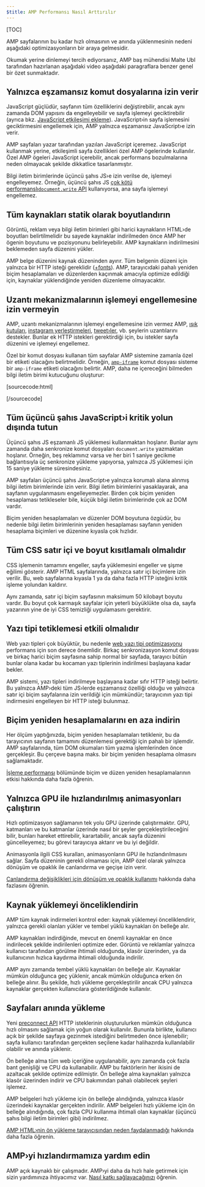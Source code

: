 ```yaml
---
$title: AMP Performansı Nasıl Arttırılır
---
```

[TOC]

AMP sayfalarının bu kadar hızlı olmasının ve anında yüklenmesinin nedeni aşağıdaki optimizasyonların bir araya gelmesidir.

Okumak yerine dinlemeyi tercih ediyorsanız, AMP baş mühendisi Malte Ubl tarafından hazırlanan aşağıdaki video aşağıdaki paragraflara benzer genel bir özet sunmaktadır.

<amp-youtube
    data-videoid="hVRkG1CQScA"
    layout="responsive"
    width="480" height="270">
</amp-youtube>

## Yalnızca eşzamansız komut dosyalarına izin verir

JavaScript güçlüdür,
sayfanın tüm özelliklerini değiştirebilir,
ancak aynı zamanda DOM yapısını da engelleyebilir ve sayfa işlemeyi geciktirebilir
(ayrıca bkz. [JavaScript etkileşimi ekleme](https://developers.google.com/web/fundamentals/performance/critical-rendering-path/adding-interactivity-with-javascript)).
JavaScript›in sayfa işlemesini geciktirmesini engellemek için,
AMP yalnızca eşzamansız JavaScript›e izin verir.

AMP sayfaları yazar tarafından yazılan JavaScript içeremez.
JavaScript kullanmak yerine,
etkileşimli sayfa özellikleri özel AMP ögelerinde kullanılır.
Özel AMP ögeleri JavaScript içerebilir,
ancak performans bozulmalarına neden olmayacak şekilde dikkatlice tasarlanmıştır.

Bilgi iletim birimlerinde üçüncü şahıs JS›e izin verilse de,
işlemeyi engelleyemez.
Örneğin, üçüncü şahıs JS
[çok kötü performanslı`document.write` API](http://www.stevesouders.com/blog/2012/04/10/dont-docwrite-scripts/) kullanıyorsa,
ana sayfa işlemeyi engellemez.

## Tüm kaynakları statik olarak boyutlandırın

Görüntü, reklam veya bilgi iletim birimleri gibi harici kaynakların HTML›de boyutları belirtilmelidir
bu sayede kaynaklar indirilmeden önce AMP her ögenin boyutunu ve pozisyonunu belirleyebilir.
AMP kaynakların indirilmesini beklemeden sayfa düzenini yükler.

AMP belge düzenini kaynak düzeninden ayırır.
Tüm belgenin düzeni için yalnızca bir HTTP isteği gereklidir
([+fonts](#font-triggering-must-be-efficient)).
AMP, tarayıcıdaki pahalı yeniden biçim hesaplamaları ve düzenlerden kaçınmak amacıyla optimize edildiği için,
kaynaklar yüklendiğinde yeniden düzenleme olmayacaktır.

## Uzantı mekanizmalarının işlemeyi engellemesine izin vermeyin

AMP, uzantı mekanizmalarının işlemeyi engellemesine izin vermez
AMP,
[ışık kutuları](/docs/reference/extended/amp-lightbox.html),
[instagram yerleştirmeleri](/docs/reference/extended/amp-instagram.html),
[tweet›ler](/docs/reference/extended/amp-twitter.html), vb. şeylerin uzantılarını destekler.
Bunlar ek HTTP istekleri gerektirdiği için,
bu istekler sayfa düzenini ve işlemeyi engellemez.

Özel bir komut dosyası kullanan tüm sayfalar AMP sistemine
zamanla özel bir etiketi olacağını belirtmelidir.
Örneğin, [`amp-iframe`](/docs/reference/extended/amp-iframe.html)
komut dosyası sisteme bir `amp-iframe` etiketi olacağını belirtir.
AMP, daha ne içereceğini bilmeden bilgi iletim birimi kutucuğunu oluşturur:

[sourcecode:html]
<script async custom-element="amp-iframe" src="https://cdn.ampproject.org/v0/amp-youtube-0.1.js"></script>
[/sourcecode]

## Tüm üçüncü şahıs JavaScript›i kritik yolun dışında tutun

Üçüncü şahıs JS eşzamanlı JS yüklemesi kullanmaktan hoşlanır.
Bunlar aynı zamanda daha senkronize komut dosyaları `document.write` yazmaktan hoşlanır.
Örneğin, beş reklamınız varsa ve her biri
1 saniye gecikme bağlantısıyla üç senkronize yükleme yapıyorsa,
yalnızca JS yüklemesi için 15 saniye yükleme süresindesiniz.

AMP sayfaları üçüncü şahıs JavaScript›e yalnızca korumalı alana alınmış bilgi iletim birimlerinde izin verir.
Bilgi iletim birimlerini yasaklayarak, ana sayfanın uygulanmasını engelleyemezler.
Birden çok biçim yeniden hesaplaması tetikleseler bile,
küçük bilgi iletim birimlerinde çok az DOM vardır.

Biçim yeniden hesaplamaları ve düzenler DOM boyutuna özgüdür,
bu nedenle bilgi iletim birimlerinin yeniden hesaplaması
sayfanın yeniden hesaplama biçimleri ve düzenine kıyasla çok hızlıdır.

## Tüm CSS satır içi ve boyut kısıtlamalı olmalıdır

CSS işlemenin tamamını engeller, sayfa yüklemesini engeller ve şişme eğilimi gösterir.
AMP HTML sayfalarında, yalnızca satır içi biçimlere izin verilir.
Bu, web sayfalarına kıyasla
1 ya da daha fazla HTTP isteğini kritik işleme yolundan kaldırır.

Aynı zamanda, satır içi biçim sayfasının maksimum 50 kilobayt boyutu vardır.
Bu boyut çok karmaşık sayfalar için yeterli büyüklükte olsa da,
sayfa yazarının yine de iyi CSS temizliği uygulamasını gerektirir.

## Yazı tipi tetiklemesi etkili olmalıdır

Web yazı tipleri çok büyüktür, bu nedenle
[web yazı tipi optimizasyonu](https://developers.google.com/web/fundamentals/performance/optimizing-content-efficiency/webfont-optimization)
performans için son derece önemlidir.
Birkaç senkronizasyon komut dosyası ve birkaç harici biçim sayfasına sahip normal bir sayfada,
tarayıcı bütün bunlar olana kadar bu kocaman yazı tiplerinin indirilmesi başlayana kadar bekler.

AMP sistemi, yazı tipleri indirilmeye başlayana kadar sıfır HTTP isteği belirtir.
Bu yalnızca AMP›deki tüm JS›lerde eşzamansız özelliği olduğu
ve yalnızca satır içi biçim sayfalarına izin verildiği için mümkündür;
tarayıcının yazı tipi indirmesini engelleyen bir HTTP isteği bulunmaz.

## Biçim yeniden hesaplamalarını en aza indirin

Her ölçüm yaptığınızda, biçim yeniden hesaplamaları tetiklenir, bu da tarayıcının sayfanın
tamamını düzenlemesi gerektiği için pahalı bir işlemdir.
AMP sayfalarında, tüm DOM okumaları tüm yazma işlemlerinden önce gerçekleşir.
Bu çerçeve başına maks. bir biçim yeniden hesaplama olmasını sağlamaktadır.


[İşleme performansı](https://developers.google.com/web/fundamentals/performance/rendering/) bölümünde biçim ve düzen yeniden hesaplamalarının etkisi hakkında daha fazla öğrenin.

## Yalnızca GPU ile hızlandırılmış animasyonları çalıştırın

Hızlı optimizasyon sağlamanın tek yolu GPU üzerinde çalıştırmaktır.
GPU, katmanları ve bu katmanlar üzerinde nasıl bir şeyler gerçekleştirileceğini bilir,
bunları hareket ettirebilir, karartabilir, ancak sayfa düzenini güncelleyemez;
bu görevi tarayıcıya aktarır ve bu iyi değildir.

Animasyonla ilgili CSS kuralları, animasyonların GPU ile hızlandırılmasını sağlar.
Sayfa düzeninin gerekli olmaması için, AMP özel olarak yalnızca dönüşüm ve opaklık
ile canlandırma ve geçişe izin verir.

[Canlandırma değişiklikleri için dönüşüm ve opaklık kullanımı](https://developers.google.com/web/fundamentals/performance/rendering/stick-to-compositor-only-properties-and-manage-layer-count) hakkında daha fazlasını öğrenin.

## Kaynak yüklemeyi önceliklendirin

AMP tüm kaynak indirmeleri kontrol eder: kaynak yüklemeyi önceliklendirir,
yalnızca gerekli olanları yükler ve tembel yüklü kaynakları ön belleğe alır.

AMP kaynakları indirdiğinde, mevcut en önemli kaynaklar en önce indirilecek
şekilde indirilenleri optimize eder.
Görüntü ve reklamlar yalnızca kullanıcı tarafından görülme ihtimali olduğunda,
klasör üzerinden, ya da kullanıcının hızlıca kaydırma ihtimali olduğunda indirilir.

AMP aynı zamanda tembel yüklü kaynakları ön belleğe alır.
Kaynaklar mümkün olduğunca geç yüklenir, ancak mümkün olduğunca erken ön belleğe alınır.
Bu şekilde, hızlı yükleme gerçekleştirilir ancak CPU yalnızca
kaynaklar gerçekten kullanıcılara gösterildiğinde kullanılır.

## Sayfaları anında yükleme

Yeni [preconnect API](http://www.w3.org/TR/resource-hints/#dfn-preconnect)
HTTP isteklerinin oluşturulurken mümkün olduğunca hızlı olmasını sağlamak için yoğun olarak kullanılır.
Bununla birlikte,
kullanıcı açık bir şekilde sayfaya gezinmek istediğini belirtmeden önce işlenebilir;
sayfa kullanıcı tarafından gerçekten seçilene kadar halihazırda kullanılabilir olabilir
ve anında yüklenir.

Ön belleğe alma tüm web içeriğine uygulanabilir,
aynı zamanda çok fazla bant genişliği ve CPU da kullanabilir. AMP bu faktörlerin her ikisini de azaltacak şekilde optimize edilmiştir. Ön belleğe alma kaynakları yalnızca klasör üzerinden indirir
ve CPU bakımından pahalı olabilecek şeyleri işlemez.

AMP belgeleri hızlı yükleme için ön belleğe alındığında,
yalnızca klasör üzerindeki kaynaklar gerçekten indirilir.
AMP belgeleri hızlı yükleme için ön belleğe alındığında,
çok fazla CPU kullanma ihtimali olan kaynaklar (üçüncü şahıs bilgi iletim birimleri gibi) indirilmez.


[AMP HTML›nin ön yükleme tarayıcısından neden faydalanmadığı](https://medium.com/@cramforce/why-amp-html-does-not-take-full-advantage-of-the-preload-scanner-7e7f788aa94e) hakkında daha fazla öğrenin.

## AMP›yi hızlandırmamıza yardım edin
AMP açık kaynaklı bir çalışmadır.
AMP›yi daha da hızlı hale getirmek için sizin yardımınıza ihtiyacımız var.
[Nasıl katkı sağlayacağınızı](/docs/support/contribute.html) öğrenin.
